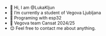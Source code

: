 - 👋 Hi, I am @LukaKljun
- 🌱 I’m currently a student of Vegova Ljubljana
- 🏫 Programing with esp32
- 🚀 Vegova team Cansat 2024/25
- 😌 Feel free to contact me about anything.
<!---
LukaKljun/LukaKljun is a ✨ special ✨ repository because its `README.md` (this file) appears on your GitHub profile.
You can click the Preview link to take a look at your changes.
--->
